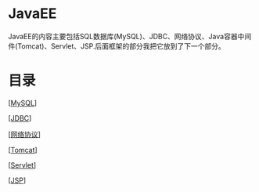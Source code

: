 # JavaEE

JavaEE的内容主要包括SQL数据库(MySQL)、JDBC、网络协议、Java容器中间件(Tomcat)、Servlet、JSP.后面框架的部分我把它放到了下一个部分。

# 目录

[[MySQL]]

[[JDBC]]

[[网络协议]]

[[Tomcat]]

[[Servlet]]

[[JSP]]

[//begin]: # "Autogenerated link references for markdown compatibility"
[MySQL]: mysql "MySQL"
[JDBC]: jdbc "JDBC"
[网络协议]: 网络协议 "网络协议"
[Tomcat]: tomcat "Tomcat"
[Servlet]: servlet "Servlet"
[JSP]: jsp "JSP"
[//end]: # "Autogenerated link references"
[//begin]: # "Autogenerated link references for markdown compatibility"
[MySQL]: mysql "MySQL"
[JDBC]: jdbc "JDBC"
[网络协议]: 网络协议 "网络协议"
[Tomcat]: tomcat "Tomcat"
[Servlet]: servlet "Servlet"
[JSP]: jsp "JSP"
[//end]: # "Autogenerated link references"